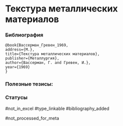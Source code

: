 # Текстура металлических материалов

### Библиография
```
@book{Вассерман_Гревен_1969,
address={М.},
title={Текстура металлических материалов},
publisher={Металлургия},
author={Вассерман, Г. and Гревен, И.},
year={1969}
}
```

### Полезные тезисы:

### Статусы
#not_in_excel 
#type_linkable 
#bibliography_added

#not_processed_for_meta

